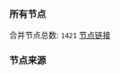 ### 所有节点
合并节点总数: `1421`
[节点链接](https://raw.githubusercontent.com/rzhy1/11/master/sub/sub_merge_base64.txt)

### 节点来源